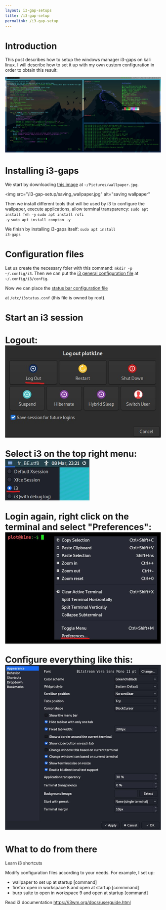 ```yaml
---
layout: i3-gap-setups
title: /i3-gap-setup
permalink: /i3-gap-setup
---
```


<h1>Introduction</h1>

<p>This post describes how to setup the windows manager i3-gaps on kali linux. I will describe how to set it up with my own custom configuration in order to obtain this result:

<img src="/i3-gap-setup/result.jpg" alt="configuration result"></p>

<h1>Installing i3-gaps</h1>

<p>We start by downloading <a href="https://raw.githubusercontent.com/Plotkine/kali-config/main/wallpaper.jpg" target="_blank" rel="noopener noreferrer">this image</a> at <code>~/Pictures/wallpaper.jpg</code>.

<img src="/i3-gap-setup/saving_wallpaper.jpg" alt="saving wallpaper"</p>

Then we install different tools that will be used by i3 to configure the wallpaper, execute applications, allow terminal transparency:
<code>sudo apt install feh -y</code>
<code>sudo apt install rofi -y</code>
<code>sudo apt install compton -y</code>

We finish by installing i3-gaps itself:
<code>sudo apt install i3-gaps</code></p>

<h1>Configuration files</h1>

<p>Let us create the necessary foler with this command: <code>mkdir -p ~/.config/i3</code>. Then we can put the <a href="https://github.com/Plotkine/kali-config/blob/main/i3_config" target="_blank" rel="noopener noreferrer">i3 general configuration file</a> at <code>~/.config/i3/config</code>.</p>

<p>Now we can place the <a href="https://github.com/Plotkine/kali-config/blob/main/i3_i3status.conf" target="_blank" rel="noopener noreferrer">status bar configuration file</a></p> at <code>/etc/i3status.conf</code> (this file is owned by root).</p>

<h1>Start an i3 session<h1>

<p>Logout:
<img src="/i3-gap-setup/logout.jpg" alt="logout">

Select i3 on the top right menu:
<img src="/i3-gap-setup/select_i3.jpg" alt="select i3">

Login again, right click on the terminal and select "Preferences":
<img src="/i3-gap-setup/preferences.jpg" alt="select preferences">

Configure everything like this:
<img src="/i3-gap-setup/settings.jpg" alt="configure preferences"></p>

<h1>What to do from there</h1>

<p>Learn i3 shortcuts

Modify configuration files according to your needs. For example, I set up:
- wallpaper to set up at startup
[command]
- firefox open in workspace 8 and open at startup
[commmand]
- burp suite to open in workspace 9 and open at startup
[command]

Read i3 documentation https://i3wm.org/docs/userguide.html</p>
